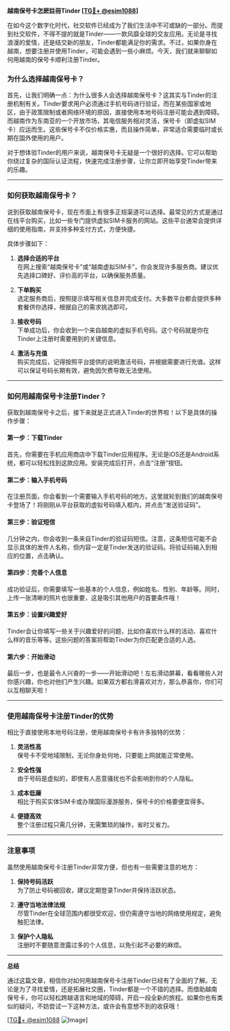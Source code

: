 **越南保号卡怎麽註冊Tinder [[TG💪+ @esim1088](https://t.me/s/esim1088)]**

在如今这个数字化时代，社交软件已经成为了我们生活中不可或缺的一部分。而提到社交软件，不得不提的就是Tinder——一款风靡全球的交友应用。无论是寻找浪漫的爱情，还是结交新的朋友，Tinder都能满足你的需求。不过，如果你身在越南，想要注册并使用Tinder，可能会遇到一些小麻烦。今天，我们就来聊聊如何用越南的保号卡顺利注册Tinder。

### **为什么选择越南保号卡？**

首先，让我们明确一点：为什么很多人会选择越南保号卡？这其实与Tinder的注册机制有关。Tinder要求用户必须通过手机号码进行验证，而在某些国家或地区，由于政策限制或者网络环境的原因，直接使用本地号码注册可能会遇到障碍。而越南作为东南亚的一个开放市场，其电信服务相对灵活，保号卡（即虚拟SIM卡）应运而生。这些保号卡不仅价格实惠，而且操作简单，非常适合需要临时或长期在国外使用的用户。

对于想体验Tinder的用户来说，越南保号卡无疑是一个很好的选择。它可以帮助你绕过复杂的国际认证流程，快速完成注册步骤，让你立即开始享受Tinder带来的乐趣。

---

### **如何获取越南保号卡？**

说到获取越南保号卡，现在市面上有很多正规渠道可以选择。最常见的方式是通过在线平台购买，比如一些专门提供虚拟SIM卡服务的网站。这些平台通常会提供详细的使用指南，并支持多种支付方式，方便快捷。

具体步骤如下：

1. **选择合适的平台**  
   在网上搜索“越南保号卡”或“越南虚拟SIM卡”，你会发现许多服务商。建议优先选择口碑好、评价高的平台，以确保服务质量。

2. **下单购买**  
   选定服务商后，按照提示填写相关信息并完成支付。大多数平台都会提供多种套餐供你选择，根据自己的需求挑选即可。

3. **接收号码**  
   下单成功后，你会收到一个来自越南的虚拟手机号码。这个号码就是你在Tinder上注册时需要用到的关键信息。

4. **激活与充值**  
   购买完成后，记得按照平台提供的说明激活号码，并根据需要进行充值。这样可以保证号码长期有效，避免因欠费导致无法使用。

---

### **如何用越南保号卡注册Tinder？**

获取到越南保号卡之后，接下来就是正式进入Tinder的世界啦！以下是具体的操作步骤：

#### **第一步：下载Tinder**
首先，你需要在手机应用商店中下载Tinder应用程序。无论是iOS还是Android系统，都可以轻松找到这款应用。安装完成后打开，点击“注册”按钮。

#### **第二步：输入手机号码**
在注册页面，你会看到一个需要输入手机号码的地方。这里就轮到我们的越南保号卡登场了！将刚刚从平台获取的虚拟号码填入框内，并点击“发送验证码”。

#### **第三步：验证短信**
几分钟之内，你会收到一条来自Tinder的验证码短信。注意，这条短信可能不会显示具体的发件人名称，但内容一定是Tinder发送的验证码。将验证码输入到相应的位置，点击确认。

#### **第四步：完善个人信息**
成功验证后，你需要填写一些基本的个人信息，例如姓名、性别、年龄等。同时，上传一张清晰的照片也很重要，这是吸引其他用户的首要条件哦！

#### **第五步：设置兴趣爱好**
Tinder会让你填写一些关于兴趣爱好的问题，比如你喜欢什么样的活动、喜欢什么样的音乐等等。这些问题的答案将帮助Tinder为你匹配更合适的人选。

#### **第六步：开始滑动**
最后一步，也是最令人兴奋的一步——开始滑动吧！左右滑动屏幕，看看哪些人对你感兴趣，你也对他们产生兴趣。如果双方都右滑喜欢对方，那么恭喜你，你们可以互相聊天啦！

---

### **使用越南保号卡注册Tinder的优势**

相比于直接使用本地号码注册，使用越南保号卡有许多独特的优势：

1. **灵活性高**  
   保号卡不受地域限制，无论你身处何地，只要能上网就能正常使用。

2. **安全性强**  
   由于号码是虚拟的，即使有人恶意骚扰也不会影响到你的个人隐私。

3. **成本低廉**  
   相比于购买实体SIM卡或办理国际漫游服务，保号卡的价格要便宜得多。

4. **便捷高效**  
   整个注册过程只需几分钟，无需繁琐的操作，省时又省力。

---

### **注意事项**

虽然使用越南保号卡注册Tinder非常方便，但也有一些需要注意的地方：

1. **保持号码活跃**  
   为了防止号码被回收，建议定期登录Tinder并保持活跃状态。

2. **遵守当地法律法规**  
   尽管Tinder在全球范围内都很受欢迎，但仍需遵守当地的网络使用规定，避免触犯法律。

3. **保护个人隐私**  
   注册时不要随意泄露过多的个人信息，以免引起不必要的麻烦。

---

**总结**

通过这篇文章，相信你对如何用越南保号卡注册Tinder已经有了全面的了解。无论是为了寻找爱情，还是拓展社交圈，Tinder都是一个不错的选择。而借助越南保号卡，你可以轻松跨越语言和地域的障碍，开启一段全新的旅程。如果你也有类似的疑问，不妨尝试一下这种方法，或许会有意想不到的收获哦！

[[TG💪+ @esim1088](https://t.me/s/esim1088) ![Image](https://i.postimg.cc/4NQfJmqS/Snipaste-2025-05-13-00-14-12.png)]
